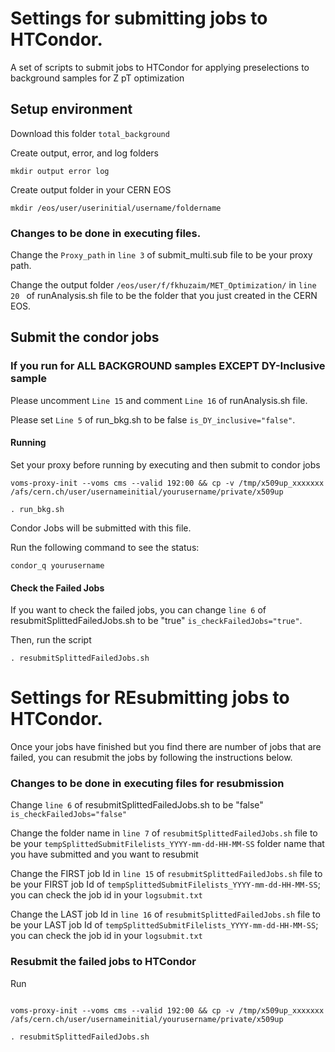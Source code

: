 # Settings for submitting jobs to HTCondor. 

A set of scripts to submit jobs to HTCondor for applying preselections to background samples for Z pT optimization


## Setup environment

Download this folder ```total_background```

Create output, error, and log folders

```
mkdir output error log
```

Create output folder in your CERN EOS

```
mkdir /eos/user/userinitial/username/foldername
```


### Changes to be done in executing files.

Change the ```Proxy_path``` in ```line 3``` of submit_multi.sub file to be your proxy path.

Change the output folder ```/eos/user/f/fkhuzaim/MET_Optimization/``` in ```line 20 ``` of runAnalysis.sh file to be the folder that you just created in the CERN EOS.


## Submit the condor jobs

### If you run for ALL BACKGROUND samples EXCEPT DY-Inclusive sample

Please uncomment ```Line 15``` and comment ```Line 16``` of runAnalysis.sh file.

Please set ```Line 5``` of run_bkg.sh to be false ```is_DY_inclusive="false"```.


#### Running

Set your proxy before running by executing and then submit to condor jobs

```
voms-proxy-init --voms cms --valid 192:00 && cp -v /tmp/x509up_xxxxxxx /afs/cern.ch/user/usernameinitial/yourusername/private/x509up

. run_bkg.sh
```

Condor Jobs will be submitted with this file.

Run the following command to see the status:

```condor_q yourusername```

#### Check the Failed Jobs

If you want to check the failed jobs, you can change ```line 6``` of resubmitSplittedFailedJobs.sh to be "true" ```is_checkFailedJobs="true"```.

Then, run the script

```
. resubmitSplittedFailedJobs.sh
```


# Settings for REsubmitting jobs to HTCondor.

Once your jobs have finished but you find there are number of jobs that are failed, you can resubmit the jobs by following the instructions below.

### Changes to be done in executing files for resubmission

Change ```line 6``` of resubmitSplittedFailedJobs.sh to be "false" ```is_checkFailedJobs="false"```

Change the folder name in ```line 7``` of ```resubmitSplittedFailedJobs.sh``` file to be your ```tempSplittedSubmitFilelists_YYYY-mm-dd-HH-MM-SS``` folder name that you have submitted and you want to resubmit

Change the FIRST job Id in ```line 15``` of ```resubmitSplittedFailedJobs.sh``` file to be your FIRST job Id of ```tempSplittedSubmitFilelists_YYYY-mm-dd-HH-MM-SS```; you can check the job id in your ```logsubmit.txt```

Change the LAST job Id in ```line 16``` of ```resubmitSplittedFailedJobs.sh``` file to be your LAST job Id of ```tempSplittedSubmitFilelists_YYYY-mm-dd-HH-MM-SS```; you can check the job id in your ```logsubmit.txt```


### Resubmit the failed jobs to HTCondor

Run

```

voms-proxy-init --voms cms --valid 192:00 && cp -v /tmp/x509up_xxxxxxx /afs/cern.ch/user/usernameinitial/yourusername/private/x509up

. resubmitSplittedFailedJobs.sh
```
